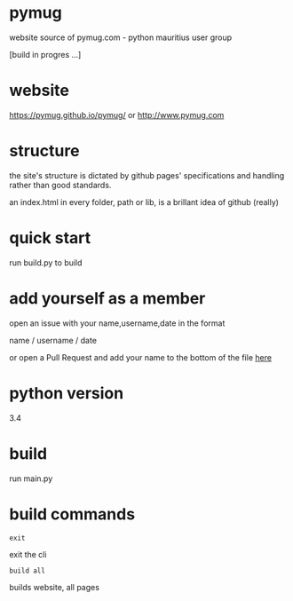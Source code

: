# pymug
website source of pymug.com - python mauritius user group

[build in progres ...]

# website
https://pymug.github.io/pymug/ or http://www.pymug.com

# structure
the site's structure is dictated by github pages' specifications and handling rather than good standards.

an index.html in every folder, path or lib, is a brillant idea of github (really)

# quick start

run build.py to build

# add yourself as a member

open an issue with your name,username,date in the format

name / username / date

or open a Pull Request and add your name to the bottom of the file [here](https://github.com/pymug/pymug/blob/master/docs/data/members_basic/members.txt)

# python version 

3.4

# build

run main.py

# build commands

~~~
exit
~~~

exit the cli

~~~
build all
~~~

builds website, all pages



